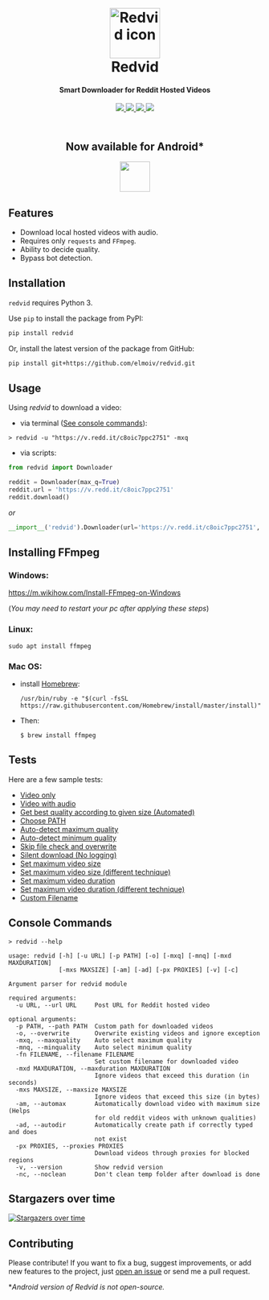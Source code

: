 <h1 align="center">
  <br>
  <a href="https://github.com/elmoiv/redvid"><img src="https://github.com/elmoiv/redvid/blob/master/assets/favicon.png?raw=true" alt="Redvid icon" width="100px"></a>
  <br>
  Redvid
  <br>
</h1>
<h4 align="center">Smart Downloader for Reddit Hosted Videos</h4>

<p align=center>
<!--   <a target="_blank" href="https://travis-ci.org/elmoiv/redvid" title="Build Status">
    <img src="https://api.travis-ci.org/elmoiv/redvid.svg?branch=master">
  </a> -->
  <a target="_blank" href="https://pypi.org/project/redvid/" title="Python Version">
    <img src="https://img.shields.io/badge/python-3.x-brightgreen.svg">
  </a>
    <a target="_blank" href="https://pypi.org/project/redvid/" title="PyPi Total Downloads">
    <img src="https://static.pepy.tech/badge/redvid">
  </a>
  <a target="_blank" href="https://github.com/elmoiv/redvid/releases" title="Current Version">
    <img src="https://img.shields.io/github/v/release/elmoiv/redvid.svg">
  </a>
  <a target="_blank" href="LICENSE" title="License: MIT">
    <img src="https://img.shields.io/github/license/elmoiv/redvid">
  </a>
</p>

<h2 align="center">
  <br>
  Now available for Android*
  <br>
</h1>
<p align="center"><a href="https://play.google.com/store/apps/details?id=com.elmoiv.redvid"><img height="60px" src="https://upload.wikimedia.org/wikipedia/commons/thumb/7/78/Google_Play_Store_badge_EN.svg/1200px-Google_Play_Store_badge_EN.svg.png"></a></p>

## Features
* Download local hosted videos with audio.
* Requires only `requests` and `FFmpeg`.
* Ability to decide quality.
* Bypass bot detection.

## Installation
`redvid` requires Python 3.

Use `pip` to install the package from PyPI:

```bash
pip install redvid
```

Or, install the latest version of the package from GitHub:

```bash
pip install git+https://github.com/elmoiv/redvid.git
```

## Usage
Using *redvid* to download a video:
  - via terminal (<a href="#console-commands">See console commands</a>):
```console
> redvid -u "https://v.redd.it/c8oic7ppc2751" -mxq
```
  - via scripts:

```python
from redvid import Downloader

reddit = Downloader(max_q=True)
reddit.url = 'https://v.redd.it/c8oic7ppc2751'
reddit.download()
```
*or*
```python
__import__('redvid').Downloader(url='https://v.redd.it/c8oic7ppc2751', max_q=True).download()
```

## Installing FFmpeg
### Windows: 

https://m.wikihow.com/Install-FFmpeg-on-Windows

(*You may need to restart your pc after applying these steps*)

### Linux: 

`sudo apt install ffmpeg`

### Mac OS:

* install [Homebrew](https://brew.sh/):

  `/usr/bin/ruby -e "$(curl -fsSL https://raw.githubusercontent.com/Homebrew/install/master/install)"`
  
* Then:

  `$ brew install ffmpeg`

## Tests
Here are a few sample tests:

  * [Video only](https://github.com/elmoiv/redvid/tree/master/tests/test1.py)
  * [Video with audio](https://github.com/elmoiv/redvid/tree/master/tests/test2.py)
  * [Get best quality according to given size (Automated)](https://github.com/elmoiv/redvid/tree/master/tests/test12.py)
  * [Choose PATH](https://github.com/elmoiv/redvid/tree/master/tests/test3.py)
  * [Auto-detect maximum quality](https://github.com/elmoiv/redvid/tree/master/tests/test4.py)
  * [Auto-detect minimum quality](https://github.com/elmoiv/redvid/tree/master/tests/test5.py)
  * [Skip file check and overwrite](https://github.com/elmoiv/redvid/tree/master/tests/test6.py)
  * [Silent download (No logging)](https://github.com/elmoiv/redvid/tree/master/tests/test7.py)
  * [Set maximum video size](https://github.com/elmoiv/redvid/tree/master/tests/test8.py)
  * [Set maximum video size (different technique)](https://github.com/elmoiv/redvid/tree/master/tests/test9.py)
  * [Set maximum video duration](https://github.com/elmoiv/redvid/tree/master/tests/test10.py)
  * [Set maximum video duration (different technique)](https://github.com/elmoiv/redvid/tree/master/tests/test11.py)
  * [Custom Filename](tests/test13.py)
## Console Commands
```console
> redvid --help

usage: redvid [-h] [-u URL] [-p PATH] [-o] [-mxq] [-mnq] [-mxd MAXDURATION]
              [-mxs MAXSIZE] [-am] [-ad] [-px PROXIES] [-v] [-c]

Argument parser for redvid module

required arguments:
  -u URL, --url URL     Post URL for Reddit hosted video

optional arguments:
  -p PATH, --path PATH  Custom path for downloaded videos
  -o, --overwrite       Overwrite existing videos and ignore exception
  -mxq, --maxquality    Auto select maximum quality
  -mnq, --minquality    Auto select minimum quality
  -fn FILENAME, --filename FILENAME
                        Set custom filename for downloaded video
  -mxd MAXDURATION, --maxduration MAXDURATION
                        Ignore videos that exceed this duration (in seconds)
  -mxs MAXSIZE, --maxsize MAXSIZE
                        Ignore videos that exceed this size (in bytes)
  -am, --automax        Automatically download video with maximum size (Helps
                        for old reddit videos with unknown qualities)
  -ad, --autodir        Automatically create path if correctly typed and does
                        not exist
  -px PROXIES, --proxies PROXIES
                        Download videos through proxies for blocked regions
  -v, --version         Show redvid version
  -nc, --noclean        Don't clean temp folder after download is done
```

## Stargazers over time
[![Stargazers over time](https://starchart.cc/elmoiv/redvid.svg)](https://starchart.cc/elmoiv/redvid)

## Contributing
Please contribute! If you want to fix a bug, suggest improvements, or add new features to the project, just [open an issue](https://github.com/elmoiv/redvid/issues) or send me a pull request.

**Android version of Redvid is not open-source.*
